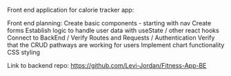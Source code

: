 Front end application for calorie tracker app:

Front end planning:
Create basic components - starting with nav
Create forms
Establish logic to handle user data with useState / other react hooks
Connect to BackEnd / Verify Routes and Requests / Authentication
Verify that the CRUD pathways are working for users
Implement chart functionality
CSS styling 

Link to backend repo: https://github.com/Levi-Jordan/Fitness-App-BE
